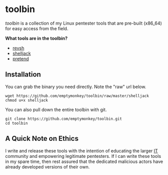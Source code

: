 # toolbin #

_toolbin_ is a collection of my Linux pentester tools that are pre-built (x86_64) for easy access from the field.

**What tools are in the toolbin?**

* [revsh](https://github.com/emptymonkey/revsh)
* [shelljack](https://github.com/emptymonkey/shelljack)
* [pretend](https://github.com/emptymonkey/pretend)

## Installation ##

You can grab the binary you need directly. Note the "raw" url below. 

	wget https://github.com/emptymonkey/toolbin/raw/master/shelljack
	chmod u+x shelljack

You can also pull down the entire toolbin with git.

	git clone https://github.com/emptymonkey/toolbin.git
	cd toolbin

## A Quick Note on Ethics ##

I write and release these tools with the intention of educating the larger [IT](http://en.wikipedia.org/wiki/Information_technology) community and empowering legitimate pentesters. If I can write these tools in my spare time, then rest assured that the dedicated malicious actors have already developed versions of their own.


